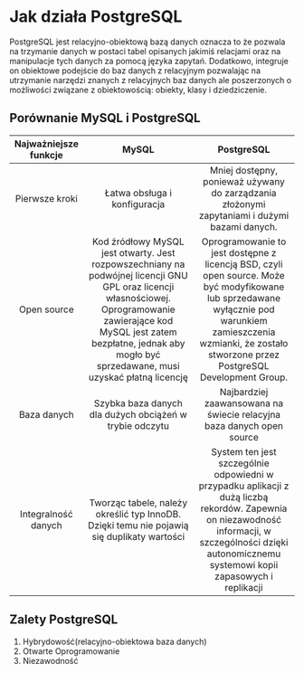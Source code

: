 # Jak działa PostgreSQL
PostgreSQL jest relacyjno-obiektową bazą danych oznacza to że pozwala na trzymanie danych w postaci tabel opisanych jakimiś relacjami oraz na manipulacje tych danych za pomocą języka zapytań. Dodatkowo, integruje on obiektowe podejście do baz danych z relacyjnym pozwalając na utrzymanie narzędzi znanych z relacyjnych baz danych ale poszerzonych o możliwości związane z obiektowością: obiekty, klasy i dziedziczenie. 

## Porównanie MySQL i PostgreSQL

| Najważniejsze funkcje | MySQL | PostgreSQL |
| :-------------------: | :--: | :--------: |
|Pierwsze kroki|Łatwa obsługa i konfiguracja|Mniej dostępny, ponieważ używany do zarządzania złożonymi zapytaniami i dużymi bazami danych.|
|Open source|Kod źródłowy MySQL jest otwarty. Jest rozpowszechniany na podwójnej licencji GNU GPL oraz licencji własnościowej. Oprogramowanie zawierające kod MySQL jest zatem bezpłatne, jednak aby mogło być sprzedawane, musi uzyskać płatną licencję|Oprogramowanie to jest dostępne z licencją BSD, czyli open source. Może być modyfikowane lub sprzedawane wyłącznie pod warunkiem zamieszczenia wzmianki, że zostało stworzone przez PostgreSQL Development Group.|
|Baza danych| Szybka baza danych dla dużych obciążeń w trybie odczytu |Najbardziej zaawansowana na świecie relacyjna baza danych open source|
|Integralność danych|Tworząc tabele, należy określić typ InnoDB. Dzięki temu nie pojawią się duplikaty wartości|System ten jest szczególnie odpowiedni w przypadku aplikacji z dużą liczbą rekordów. Zapewnia on niezawodność informacji, w szczególności dzięki autonomicznemu systemowi kopii zapasowych i replikacji|

## Zalety PostgreSQL
1. Hybrydowość(relacyjno-obiektowa baza danych)
2. Otwarte Oprogramowanie
3. Niezawodność